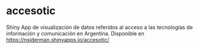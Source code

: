 # accesotic
Shiny App de visualización de datos referidos al acceso a las tecnologías de información y comunicación en Argentina.
Disponible en https://nsiderman.shinyapps.io/accesotic/
